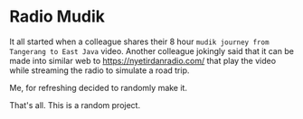 # Radio Mudik

It all started when a colleague shares their 8 hour `mudik journey from Tangerang to East Java` video. Another colleague jokingly said that it can be made into similar web to https://nyetirdanradio.com/ that play the video while streaming the radio to simulate a road trip.

Me, for refreshing decided to randomly make it.

That's all. This is a random project.
